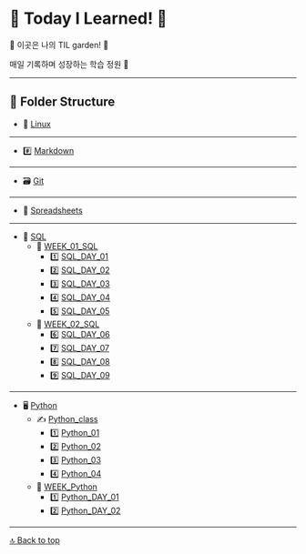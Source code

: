 # 🐥 Today I Learned! 🌈

🌸 이곳은 나의 TIL garden! 🌱

매일 기록하며 성장하는 학습 정원 🌿

---

## 📂 Folder Structure

- 🐧 [Linux](./Linux/Linux.md)
- ---
- #️⃣ [Markdown](./Markdown/Markdown.md)
- ---
- 🗃️ [Git](./git/git.md)
- ---
- 📑 [Spreadsheets](./Spreadsheets/Spreadsheets.md)
- ---
- 🧩 [SQL](./SQL/SQL%20정리/)
    - 📅 [WEEK_01_SQL](./SQL/SQL%20정리/SQL_WEEK_01/)
        - 1️⃣ [SQL_DAY_01](./SQL/SQL%20정리/SQL_WEEK_01/SQL_DAY_01.md)
        - 2️⃣ [SQL_DAY_02](./SQL/SQL%20정리/SQL_WEEK_01/SQL_DAY_02.md)
        - 3️⃣ [SQL_DAY_03](./SQL/SQL%20정리/SQL_WEEK_01/SQL_DAY_03.md)
        - 4️⃣ [SQL_DAY_04](./SQL/SQL%20정리/SQL_WEEK_01/SQL_DAY_04.md)
        - 5️⃣ [SQL_DAY_05](./SQL/SQL%20정리/SQL_WEEK_01/SQL_DAY_05.md)
    - 📅 [WEEK_02_SQL](./SQL/SQL%20정리/SQL_WEEK_02/)
        - 6️⃣ [SQL_DAY_06](./SQL/SQL%20정리/SQL_WEEK_02/SQL_DAY_06.md)
        - 7️⃣ [SQL_DAY_07](./SQL/SQL%20정리/SQL_WEEK_02/SQL_DAY_07.md)
        - 8️⃣ [SQL_DAY_08](./SQL/SQL%20정리/SQL_WEEK_02/SQL_DAY_08.md)
        - 9️⃣ [SQL_DAY_09](./SQL/SQL%20정리/SQL_WEEK_02/SQL_DAY_09.md)
- ---
- 🖥️ [Python](./Python/)
    - ✍️ [Python_class](./Python/Python_class/)
        - 1️⃣ [Python_01](./Python/Python_class/01_variable_data_type.ipynb)
        - 2️⃣ [Python_02](./Python/Python_class/02_operators.ipynb)
        - 3️⃣ [Python_03](./Python/Python_class/03_containers.ipynb)
        - 4️⃣ [Python_04](./Python/Python_class/04_control_flow.ipynb)
    - 📅 [WEEK_Python](./Python/Python%20정리/)
        - 1️⃣ [Python_DAY_01](./Python/Python%20정리/Python_DAY_01.md)
        - 2️⃣ [Python_DAY_02](./Python/Python%20정리/Python_DAY_02.md)





---

[🔝 Back to top](#-today-i-learned-)